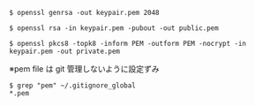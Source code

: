 ```shell
$ openssl genrsa -out keypair.pem 2048

$ openssl rsa -in keypair.pem -pubout -out public.pem

$ openssl pkcs8 -topk8 -inform PEM -outform PEM -nocrypt -in keypair.pem -out private.pem
```

※pem file は git 管理しないように設定ずみ

```shell
$ grep "pem" ~/.gitignore_global
*.pem
```
